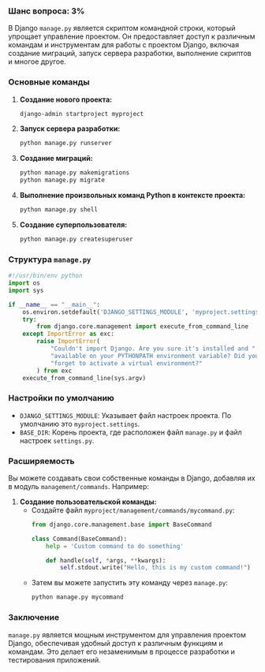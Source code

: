 ### Шанс вопроса: 3%

В Django `manage.py` является скриптом командной строки, который упрощает управление проектом. Он предоставляет доступ к различным командам и инструментам для работы с проектом Django, включая создание миграций, запуск сервера разработки, выполнение скриптов и многое другое.

### Основные команды

1. **Создание нового проекта:**
   ```bash
   django-admin startproject myproject
   ```

2. **Запуск сервера разработки:**
   ```bash
   python manage.py runserver
   ```

3. **Создание миграций:**
   ```bash
   python manage.py makemigrations
   python manage.py migrate
   ```

4. **Выполнение произвольных команд Python в контексте проекта:**
   ```bash
   python manage.py shell
   ```

5. **Создание суперпользователя:**
   ```bash
   python manage.py createsuperuser
   ```

### Структура `manage.py`

```python
#!/usr/bin/env python
import os
import sys

if __name__ == "__main__":
    os.environ.setdefault('DJANGO_SETTINGS_MODULE', 'myproject.settings')
    try:
        from django.core.management import execute_from_command_line
    except ImportError as exc:
        raise ImportError(
            "Couldn't import Django. Are you sure it's installed and "
            "available on your PYTHONPATH environment variable? Did you "
            "forget to activate a virtual environment?"
        ) from exc
    execute_from_command_line(sys.argv)
```

### Настройки по умолчанию

- `DJANGO_SETTINGS_MODULE`: Указывает файл настроек проекта. По умолчанию это `myproject.settings`.
- `BASE_DIR`: Корень проекта, где расположен файл `manage.py` и файл настроек `settings.py`.

### Расширяемость

Вы можете создавать свои собственные команды в Django, добавляя их в модуль `management/commands`. Например:

1. **Создание пользовательской команды:**
   - Создайте файл `myproject/management/commands/mycommand.py`:
     ```python
     from django.core.management.base import BaseCommand

     class Command(BaseCommand):
         help = 'Custom command to do something'

         def handle(self, *args, **kwargs):
             self.stdout.write("Hello, this is my custom command!")
     ```
   - Затем вы можете запустить эту команду через `manage.py`:
     ```bash
     python manage.py mycommand
     ```

### Заключение

`manage.py` является мощным инструментом для управления проектом Django, обеспечивая удобный доступ к различным функциям и командам. Это делает его незаменимым в процессе разработки и тестирования приложений.